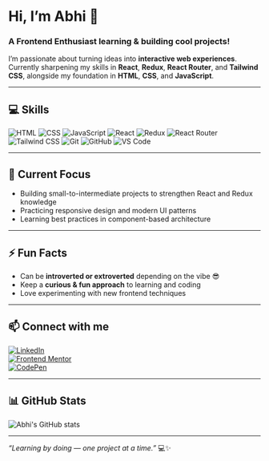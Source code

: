 # Hi, I’m Abhi 👋

### A Frontend Enthusiast learning & building cool projects!

I’m passionate about turning ideas into **interactive web experiences**. Currently sharpening my skills in **React**, **Redux**, **React Router**, and **Tailwind CSS**, alongside my foundation in **HTML**, **CSS**, and **JavaScript**.

---

## 💻 Skills

![HTML](https://img.shields.io/badge/HTML-E34F26?style=for-the-badge&logo=html5&logoColor=white) 
![CSS](https://img.shields.io/badge/CSS-1572B6?style=for-the-badge&logo=css3&logoColor=white) 
![JavaScript](https://img.shields.io/badge/JavaScript-F7DF1E?style=for-the-badge&logo=javascript&logoColor=black) 
![React](https://img.shields.io/badge/React-61DAFB?style=for-the-badge&logo=react&logoColor=black) 
![Redux](https://img.shields.io/badge/Redux-764ABC?style=for-the-badge&logo=redux&logoColor=white) 
![React Router](https://img.shields.io/badge/React%20Router-CA4245?style=for-the-badge&logo=reactrouter&logoColor=white) 
![Tailwind CSS](https://img.shields.io/badge/Tailwind%20CSS-06B6D4?style=for-the-badge&logo=tailwind-css&logoColor=white) 
![Git](https://img.shields.io/badge/Git-F05032?style=for-the-badge&logo=git&logoColor=white) 
![GitHub](https://img.shields.io/badge/GitHub-181717?style=for-the-badge&logo=github&logoColor=white) 
![VS Code](https://img.shields.io/badge/VS%20Code-007ACC?style=for-the-badge&logo=visual-studio-code&logoColor=white)

---

## 🚀 Current Focus

- Building small-to-intermediate projects to strengthen React and Redux knowledge  
- Practicing responsive design and modern UI patterns  
- Learning best practices in component-based architecture

---

## ⚡ Fun Facts

- Can be **introverted or extroverted** depending on the vibe 😎  
- Keep a **curious & fun approach** to learning and coding  
- Love experimenting with new frontend techniques  

---

## 📫 Connect with me

[![LinkedIn](https://img.shields.io/badge/LinkedIn-0A66C2?style=for-the-badge&logo=linkedin&logoColor=white)](https://www.linkedin.com/in/abhi-bhatti-52a39b325/)  
[![Frontend Mentor](https://img.shields.io/badge/Frontend%20Mentor-000?style=for-the-badge&logo=frontendmentor&logoColor=white)](https://www.frontendmentor.io/profile/abhi-zero)  
[![CodePen](https://img.shields.io/badge/CodePen-000?style=for-the-badge&logo=codepen&logoColor=white)](https://codepen.io/abhi-zero)

---

## 📊 GitHub Stats

![Abhi's GitHub stats](https://github-readme-stats.vercel.app/api?username=abhi-zero&show_icons=true&theme=radical)

---

*“Learning by doing — one project at a time.”* 💻✨
